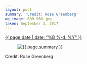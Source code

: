 ```yaml
---
layout: post
summary: 'Credit: Rose Greenberg'
og_image: 689-960.jpg
taken: September 3, 2017
---
```


<div class="post">
 <time>
  <a href="/689">
   {{ page.date | date: "%B %-d, %Y" }}
  </a>
 </time>
 <a href="/689">
  <figure data-taken="9/3/2017">
   <img alt="{{ page.summary }}" sizes="(min-width: 700px) 50vw, calc(100vw - 2rem)" src="{{ site.assets_url }}/689-480.jpg" srcset="{{ site.assets_url }}/689-240.jpg 240w, {{ site.assets_url }}/689-480.jpg 480w, {{ site.assets_url }}/689-720.jpg 720w, {{ site.assets_url }}/689-960.jpg 960w"/>
  </figure>
 </a>
 <span>
  Credit: Rose Greenberg
 </span>
</div>
